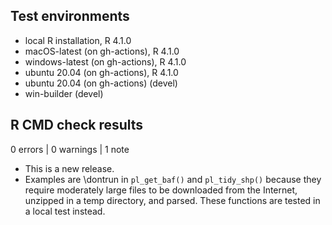 ## Test environments
* local R installation, R 4.1.0
* macOS-latest (on gh-actions), R 4.1.0
* windows-latest (on gh-actions), R 4.1.0
* ubuntu 20.04 (on gh-actions), R 4.1.0
* ubuntu 20.04 (on gh-actions) (devel)
* win-builder (devel)

## R CMD check results

0 errors | 0 warnings | 1 note

* This is a new release.
* Examples are \dontrun in `pl_get_baf()` and `pl_tidy_shp()` because they
require moderately large files to be downloaded from the Internet, unzipped in a
temp directory, and parsed. These functions are tested in a local test instead.
